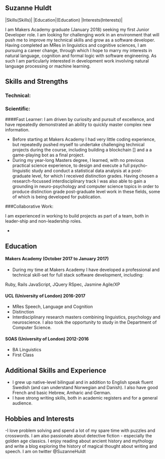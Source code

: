 ## Suzanne Huldt

|Skills(Skills)| |Education|(Education) |Interests(Interests)|


I am Makers Academy graduate (January 2018) seeking my first Junior Developer role. I am looking for challenging work in an environment that will push me to improve my technical skills and grow as a software developer. Having completed an MRes in linguistics and cognitive sciences, I am pursuing a career change, through which I hope to marry my interests in natural language, cognition and formal logic with software engineering. As such I am particularly interested in development work involving natural language processing or machine learning.

## Skills and Strengths

### Technical:

### Scientific:


####Fast Learner:
I am driven by curiosity and pursuit of excellence, and have repeatedly demonstrated an ability to quickly master complex new information.
- Before starting at Makers Academy I had very little coding experience, but repeatedly pushed myself to undertake challenging technical projects during the course, including building a blockchain [] and a a game-playing bot as a final project.
- During my year-long Masters degree, I learned, with no previous practical science experience, to design and execute a full psycho-linguistic study and conduct a statistical data analysis at a post-graduate level, for which I received distinction grades. Having chosen a research-focussed interdisciplinary track I was also able to gain a grounding in neuro-psychology and computer science topics
in order to produce distinction grade post-graduate level work in these fields, some of which is being developed for publication.

###Collaborative Work:

I am experienced in working to build projects as part of a team, both in leader-ship and non-leadership roles.

- 




## Education

#### Makers Academy (October 2017 to January 2017)

- During my time at Makers Academy I have developed a professional and technical skill-set for full stack software development, including:

Ruby, Rails
JavaScript, JQuery
RSpec, Jasmine
Agile/XP

#### UCL (University of London) 2016-2017

- MRes Speech, Language and Cognition
- Distinction
- Interdisciplinary research masters combining linguistics, psychology and neuroscience. I also took the opportunity to study in the Department of Computer Science.

#### SOAS (University of London) 2012-2016

- BA Linguistics
- First Class



## Additional Skills and Experience
- I grew up native-level bilingual and in addition to English speak fluent Swedish (and can understand Norwegian and Danish). I also have good French and basic Hebrew, Amharic and German.
- I have strong writing skills, both in academic registers and for a general audience.

## Hobbies and Interests
-I love problem solving and spend a lot of my spare time with puzzles and crosswords. I am also passionate about detective fiction - especially the golden age classics. I enjoy reading about
ancient history and mythology and write a blog exploring the history of magical thought about writing and speech. I am on twitter @SuzanneHuldt
